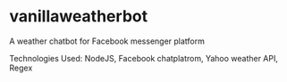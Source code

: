 # vanillaweatherbot

A weather chatbot for Facebook messenger platform

Technologies Used: NodeJS, Facebook chatplatrom, Yahoo weather API, Regex
